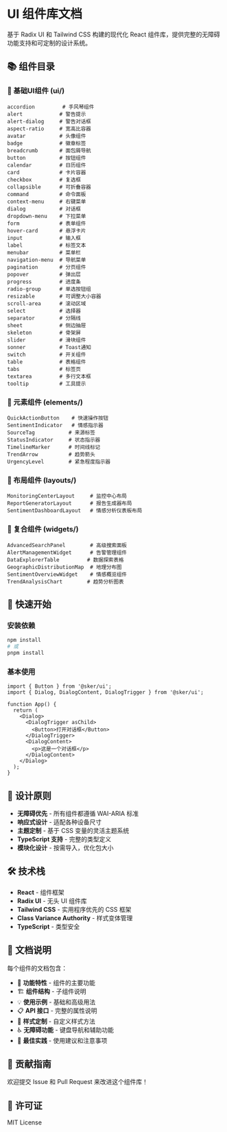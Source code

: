 # UI 组件库文档

基于 Radix UI 和 Tailwind CSS 构建的现代化 React 组件库，提供完整的无障碍功能支持和可定制的设计系统。

## 📚 组件目录

### 🎨 基础UI组件 (ui/)

```
accordion         # 手风琴组件
alert            # 警告提示
alert-dialog     # 警告对话框
aspect-ratio     # 宽高比容器
avatar           # 头像组件
badge            # 徽章标签
breadcrumb       # 面包屑导航
button           # 按钮组件
calendar         # 日历组件
card             # 卡片容器
checkbox         # 复选框
collapsible      # 可折叠容器
command          # 命令面板
context-menu     # 右键菜单
dialog           # 对话框
dropdown-menu    # 下拉菜单
form             # 表单组件
hover-card       # 悬浮卡片
input            # 输入框
label            # 标签文本
menubar          # 菜单栏
navigation-menu  # 导航菜单
pagination       # 分页组件
popover          # 弹出层
progress         # 进度条
radio-group      # 单选按钮组
resizable        # 可调整大小容器
scroll-area      # 滚动区域
select           # 选择器
separator        # 分隔线
sheet            # 侧边抽屉
skeleton         # 骨架屏
slider           # 滑块组件
sonner           # Toast通知
switch           # 开关组件
table            # 表格组件
tabs             # 标签页
textarea         # 多行文本框
tooltip          # 工具提示
```

### 🔧 元素组件 (elements/)

```
QuickActionButton    # 快速操作按钮
SentimentIndicator   # 情感指示器
SourceTag           # 来源标签
StatusIndicator     # 状态指示器
TimelineMarker      # 时间线标记
TrendArrow          # 趋势箭头
UrgencyLevel        # 紧急程度指示器
```

### 📱 布局组件 (layouts/)

```
MonitoringCenterLayout     # 监控中心布局
ReportGeneratorLayout      # 报告生成器布局
SentimentDashboardLayout   # 情感分析仪表板布局
```

### 🧩 复合组件 (widgets/)

```
AdvancedSearchPanel        # 高级搜索面板
AlertManagementWidget      # 告警管理组件
DataExplorerTable         # 数据探索表格
GeographicDistributionMap  # 地理分布图
SentimentOverviewWidget    # 情感概览组件
TrendAnalysisChart        # 趋势分析图表
```

## 🚀 快速开始

### 安装依赖

```bash
npm install
# 或
pnpm install
```

### 基本使用

```tsx
import { Button } from '@sker/ui';
import { Dialog, DialogContent, DialogTrigger } from '@sker/ui';

function App() {
  return (
    <Dialog>
      <DialogTrigger asChild>
        <Button>打开对话框</Button>
      </DialogTrigger>
      <DialogContent>
        <p>这是一个对话框</p>
      </DialogContent>
    </Dialog>
  );
}
```

## 🎨 设计原则

- **无障碍优先** - 所有组件都遵循 WAI-ARIA 标准
- **响应式设计** - 适配各种设备尺寸
- **主题定制** - 基于 CSS 变量的灵活主题系统
- **TypeScript 支持** - 完整的类型定义
- **模块化设计** - 按需导入，优化包大小

## 🛠️ 技术栈

- **React** - 组件框架
- **Radix UI** - 无头 UI 组件库
- **Tailwind CSS** - 实用程序优先的 CSS 框架
- **Class Variance Authority** - 样式变体管理
- **TypeScript** - 类型安全

## 📖 文档说明

每个组件的文档包含：

- 🎯 **功能特性** - 组件的主要功能
- 🏗️ **组件结构** - 子组件说明
- 💡 **使用示例** - 基础和高级用法
- 📋 **API 接口** - 完整的属性说明
- 🎨 **样式定制** - 自定义样式方法
- ♿ **无障碍功能** - 键盘导航和辅助功能
- 💼 **最佳实践** - 使用建议和注意事项

## 🤝 贡献指南

欢迎提交 Issue 和 Pull Request 来改进这个组件库！

## 📄 许可证

MIT License
